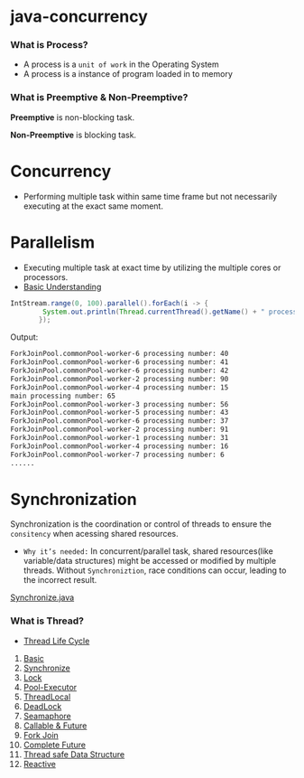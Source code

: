 # java-concurrency

### What is Process?

* A process is a `unit of work` in the Operating System
* A process is a instance of program loaded in to memory

### What is Preemptive & Non-Preemptive?

**Preemptive** is non-blocking task. 

**Non-Preemptive**  is blocking task. 

# Concurrency

- Performing multiple task within same time frame but not necessarily executing at the exact same moment.

# Parallelism

- Executing multiple task at exact time by utilizing the multiple cores or processors.
- [Basic Understanding](src/main/java/in/thirumal/parallelism/Definition.md)

```java
IntStream.range(0, 100).parallel().forEach(i -> {
        System.out.println(Thread.currentThread().getName() + " processing number: " + i);
       });
```

Output:
```bash
ForkJoinPool.commonPool-worker-6 processing number: 40
ForkJoinPool.commonPool-worker-6 processing number: 41
ForkJoinPool.commonPool-worker-6 processing number: 42
ForkJoinPool.commonPool-worker-2 processing number: 90
ForkJoinPool.commonPool-worker-4 processing number: 15
main processing number: 65
ForkJoinPool.commonPool-worker-3 processing number: 56
ForkJoinPool.commonPool-worker-5 processing number: 43
ForkJoinPool.commonPool-worker-6 processing number: 37
ForkJoinPool.commonPool-worker-2 processing number: 91
ForkJoinPool.commonPool-worker-1 processing number: 31
ForkJoinPool.commonPool-worker-4 processing number: 16
ForkJoinPool.commonPool-worker-7 processing number: 6
......
```

# Synchronization

Synchronization is the coordination or control of threads to ensure the `consitency` when acessing shared resources.

* `Why it’s needed:`
In concurrent/parallel task, shared resources(like variable/data structures) might be accessed or modified by multiple threads. Without `Synchroniztion`, race conditions can occur, leading to the incorrect result.


[Synchronize.java](src/main/java/in/thirumal/Synchronize/Synchronize.java ':include :type=code')


### What is Thread?






* [Thread Life Cycle](ThreadLifecycle.md)
1.  [Basic](src/main/java/in/thirumal/t1basic)
2.  [Synchronize](src/main/java/in/thirumal/t2Synchronize)
3.  [Lock](src/main/java/in/thirumal/t2lock)
4.  [Pool-Executor](src/main/java/in/thirumal/t2poool)
5.  [ThreadLocal](src/main/java/in/thirumal/t1threadlocal)
6.  [DeadLock](src/main/java/in/thirumal/t5deadlock)
7.  [Seamaphore](src/main/java/in/thirumal/t6semaphore)
8.  [Callable & Future](src/main/java/in/thirumal/t1callablefuture)
9.  [Fork Join](src/main/java/in/thirumal/forkjoin)
10. [Complete Future](src/main/java/in/thirumal/t1completablefuture)
11. [Thread safe Data Structure](src/main/java/in/thirumal/t1threadsafedatastructure)
12. [Reactive](src/main/java/in/thirumal/t1reactive)
